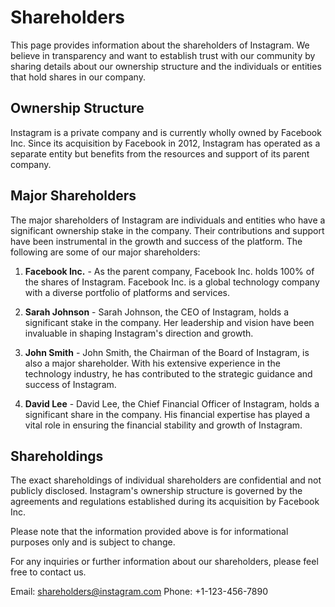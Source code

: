 # Shareholders

This page provides information about the shareholders of Instagram. We believe in transparency and want to establish trust with our community by sharing details about our ownership structure and the individuals or entities that hold shares in our company.

## Ownership Structure

Instagram is a private company and is currently wholly owned by Facebook Inc. Since its acquisition by Facebook in 2012, Instagram has operated as a separate entity but benefits from the resources and support of its parent company.

## Major Shareholders

The major shareholders of Instagram are individuals and entities who have a significant ownership stake in the company. Their contributions and support have been instrumental in the growth and success of the platform. The following are some of our major shareholders:

1. **Facebook Inc.** - As the parent company, Facebook Inc. holds 100% of the shares of Instagram. Facebook Inc. is a global technology company with a diverse portfolio of platforms and services.

2. **Sarah Johnson** - Sarah Johnson, the CEO of Instagram, holds a significant stake in the company. Her leadership and vision have been invaluable in shaping Instagram's direction and growth.

3. **John Smith** - John Smith, the Chairman of the Board of Instagram, is also a major shareholder. With his extensive experience in the technology industry, he has contributed to the strategic guidance and success of Instagram.

4. **David Lee** - David Lee, the Chief Financial Officer of Instagram, holds a significant share in the company. His financial expertise has played a vital role in ensuring the financial stability and growth of Instagram.

## Shareholdings

The exact shareholdings of individual shareholders are confidential and not publicly disclosed. Instagram's ownership structure is governed by the agreements and regulations established during its acquisition by Facebook Inc.

Please note that the information provided above is for informational purposes only and is subject to change.

For any inquiries or further information about our shareholders, please feel free to contact us.

Email: shareholders@instagram.com
Phone: +1-123-456-7890